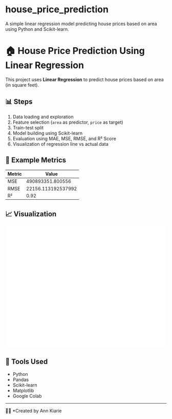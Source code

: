 # house_price_prediction
A simple linear regression model predicting house prices based on area using Python and Scikit-learn.
# 🏠 House Price Prediction Using Linear Regression

This project uses **Linear Regression** to predict house prices based on area (in square feet).

## 📊 Steps
1. Data loading and exploration  
2. Feature selection (`area` as predictor, `price` as target)  
3. Train-test split  
4. Model building using Scikit-learn  
5. Evaluation using MAE, MSE, RMSE, and R² Score  
6. Visualization of regression line vs actual data  

## 🧮 Example Metrics
| Metric | Value |
|--------|--------|
| MSE | 490893351.800556 |
| RMSE | 22156.113192537992 |
| R² | 0.92 |

## 📈 Visualization
![Regression Plot](house_price_prediction.png)

## 🧰 Tools Used
- Python
- Pandas
- Scikit-learn
- Matplotlib
- Google Colab

---

👩‍💻 *Created by Ann Kiarie
